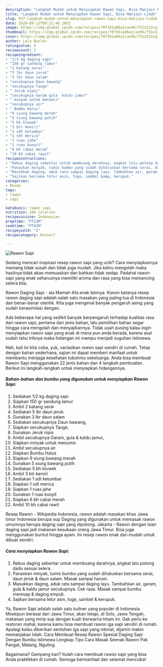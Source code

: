 ```yaml
---
description: "Langkah Mudah untuk Menyiapkan Rawon Sapi, Bisa Manjain Lidah"
title: "Langkah Mudah untuk Menyiapkan Rawon Sapi, Bisa Manjain Lidah"
slug: 937-langkah-mudah-untuk-menyiapkan-rawon-sapi-bisa-manjain-lidah
date: 2020-09-12T09:22:48.205Z
image: https://img-global.cpcdn.com/recipes/f0f361a06a1cae96/751x532cq70/rawon-sapi-foto-resep-utama.jpg
thumbnail: https://img-global.cpcdn.com/recipes/f0f361a06a1cae96/751x532cq70/rawon-sapi-foto-resep-utama.jpg
cover: https://img-global.cpcdn.com/recipes/f0f361a06a1cae96/751x532cq70/rawon-sapi-foto-resep-utama.jpg
author: Lela Butler
ratingvalue: 4
reviewcount: 3
recipeingredient:
- "1/2 kg daging sapi"
- "150 gr sandung lamur"
- "2 batang serai"
- "5 lbr daun jeruk"
- "3 lbr daun salam"
- "secukupnya Daun bawang"
- "secukupnya Tauge"
- " Jeruk nipis"
- "secukupnya Garam gula  kaldu jamur"
- " minyak untuk menumis"
- "secukupnya air"
- " Bumbu Halus"
- "9 siung bawang merah"
- "5 siung bawang putih"
- "5 bh kluwek"
- "3 btr kemiri"
- "1 sdt ketumbar"
- "1 sdt merica"
- "1 ruas jahe"
- "1 ruas kunyit"
- "6 bh cabai merah"
- "10 bh cabai rawit"
recipeinstructions:
- "Rebus daging sebentar untuk membuang darahnya, angkat lalu potong dadu sesuai selera."
- "Panaskan minyak, tumis bumbu yang sudah dihaluskan bersama serai, daun jeruk &amp; daun salam. Masak sampai harum."
- "Masukkan daging, aduk rata sampai daging layu. Tambahkan air, garam, gula &amp; kaldu jamur secukupnya. Cek rasa. Masak sampai bumbu meresap &amp; daging empuk."
- "Sajikan bersama telur asin, toge, sambel &amp; kerupuk."
categories:
- Resep
tags:
- rawon
- sapi

katakunci: rawon sapi 
nutrition: 204 calories
recipecuisine: Indonesian
preptime: "PT13M"
cooktime: "PT41M"
recipeyield: "2"
recipecategory: Dessert

---
```



![Rawon Sapi](https://img-global.cpcdn.com/recipes/f0f361a06a1cae96/751x532cq70/rawon-sapi-foto-resep-utama.jpg)

Sedang mencari inspirasi resep rawon sapi yang unik? Cara menyiapkannya memang tidak susah dan tidak juga mudah. Jika keliru mengolah maka hasilnya tidak akan memuaskan dan bahkan tidak sedap. Padahal rawon sapi yang enak seharusnya memiliki aroma dan rasa yang bisa memancing selera kita.

Rawon Daging Sapi - ala Mamah Afa enak lainnya. Konon katanya resep rawon daging sapi adalah salah satu masakan yang paling tua di Indonesia dan benar-benar otentik. Kita juga mengenal banyak pengaruh asing yang sudah berasimilasi dengan.

Ada beberapa hal yang sedikit banyak berpengaruh terhadap kualitas rasa dari rawon sapi, pertama dari jenis bahan, lalu pemilihan bahan segar hingga cara mengolah dan menyajikannya. Tidak usah pusing kalau ingin menyiapkan rawon sapi yang enak di mana pun anda berada, karena asal sudah tahu triknya maka hidangan ini mampu menjadi suguhan istimewa.


Nah, kali ini kita coba, yuk, variasikan rawon sapi sendiri di rumah. Tetap dengan bahan sederhana, sajian ini dapat memberi manfaat untuk membantu menjaga kesehatan tubuhmu sekeluarga. Anda bisa membuat Rawon Sapi menggunakan 22 jenis bahan dan 4 langkah pembuatan. Berikut ini langkah-langkah untuk menyiapkan hidangannya.

<!--inarticleads1-->

##### Bahan-bahan dan bumbu yang digunakan untuk menyiapkan Rawon Sapi:

1. Sediakan 1/2 kg daging sapi
1. Siapkan 150 gr sandung lamur
1. Ambil 2 batang serai
1. Sediakan 5 lbr daun jeruk
1. Gunakan 3 lbr daun salam
1. Sediakan secukupnya Daun bawang,
1. Siapkan secukupnya Tauge,
1. Gunakan  Jeruk nipis
1. Ambil secukupnya Garam, gula &amp; kaldu jamur,
1. Siapkan  minyak untuk menumis
1. Ambil secukupnya air
1. Siapkan  Bumbu Halus
1. Siapkan 9 siung bawang merah
1. Gunakan 5 siung bawang putih
1. Sediakan 5 bh kluwek
1. Ambil 3 btr kemiri
1. Sediakan 1 sdt ketumbar
1. Siapkan 1 sdt merica
1. Siapkan 1 ruas jahe
1. Gunakan 1 ruas kunyit
1. Siapkan 6 bh cabai merah
1. Ambil 10 bh cabai rawit


Resep Rawon - Wikipedia Indonesia, rawon adalah masakan khas Jawa timur Indonesia berupa sup Daging yang digunakan untuk memasak rawon umumnya berupa daging sapi yang dipotong. Jakarta - Rawon dengan isian daging sapi jadi makanan kesukaan orang Jawa Timur. Bisa juga menggunakan buntut hingga ayam. Ini resep rawon enak dan mudah untuk dibuat sendiri. 

<!--inarticleads2-->

##### Cara menyiapkan Rawon Sapi:

1. Rebus daging sebentar untuk membuang darahnya, angkat lalu potong dadu sesuai selera.
1. Panaskan minyak, tumis bumbu yang sudah dihaluskan bersama serai, daun jeruk &amp; daun salam. Masak sampai harum.
1. Masukkan daging, aduk rata sampai daging layu. Tambahkan air, garam, gula &amp; kaldu jamur secukupnya. Cek rasa. Masak sampai bumbu meresap &amp; daging empuk.
1. Sajikan bersama telur asin, toge, sambel &amp; kerupuk.


Ya, Rawon Sapi adalah salah satu kuliner yang populer di Indonesia. Meskipun berasal dari Jawa Timur, akan tetapi, di Solo, Jawa Tengah, makanan yang mirip sup dengan kuah berwarna hitam ini. Gak perlu ke restoran mahal, karena kamu bisa membuat rawon iga sapi sendiri di rumah. Apalagi kalau diberikan sentuhan iga sapi yang nikmat, dijamin makin memanjakan lidah. Cara Membuat Resep Rawon Spesial Daging Sapi Dengan Bumbu Istimewa Lengkap Tips Cara Masak Seenak Rawon Pak Pangat, Malang, Nguling. 

Bagaimana? Gampang kan? Itulah cara membuat rawon sapi yang bisa Anda praktikkan di rumah. Semoga bermanfaat dan selamat mencoba!
